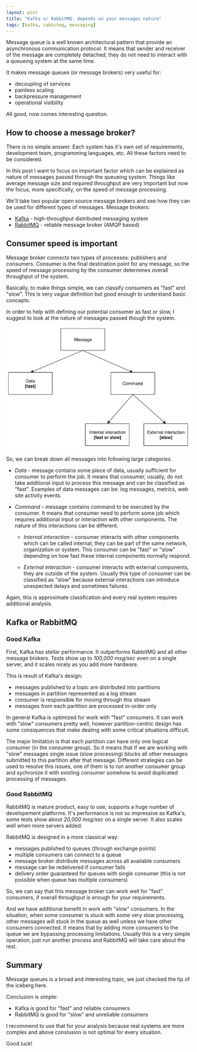 ```yaml
---
layout: post
title: "Kafka or RabbitMQ: depends on your messages nature"
tags: [kafka, rabbitmq, messaging] 
---
```


Message queue is a well known architectural pattern that provide an 
asynchronous communication protocol. It means that sender and receiver of the 
message are completely detached, they do not need to interact with a queueing 
system at the same time.

It makes message queues (or message brokers) very useful for:

* decoupling of services
* painless scaling
* backpressure management
* operational visibility

All good, now comes interesting question.


## How to choose a message broker?

There is no simple answer. Each system has it's own set of requirements, 
development team, programming languages, etc. All these factors need to be 
considered.

In this post I want to focus on important factor which can be explained as 
nature of messages passed through the queueing system. Things like average 
message size and required throughput are very important but now the focus, more 
specifically, on the speed of message processing.

We'll take two popular open source message brokers and see how they can be used 
for different types of messages. Message brokers:

* [Kafka](http://kafka.apache.org/) - high-throughput distributed messaging 
system
* [RabbitMQ](https://www.rabbitmq.com/) - reliable message broker (AMQP based)


## Consumer speed is important

Message broker connects two types of processes: publishers and consumers. 
Consumer is the final destination point for any message, so the speed of 
message processing by the consumer determines overall throughput of the system.

Basically, to make things simple, we can classify consumers as "fast" and 
"slow". This is very vague definition but good enough to understand basic 
concepts.

In order to help with defining our potential consumer as fast or slow, I 
suggest to look at the nature of messages passed though the system.

![Messages classification](/assets/blog-2016/kor-messages-classification.png)

So, we can break down all messages into following large categories.

* _Data_ - message contains some piece of data, usually sufficient for consumer 
to perform the job. It means that consumer, usually, do not take additional 
input to process this message and can be classified as "fast". Examples of data 
messages can be: log messages, metrics, web site activity events. 

* _Command_ - message contains command to be executed by the consumer. It means 
that consumer need to perform some job which requires additional input or 
interaction with other components. The nature of this interactions can be 
different.

  * _Internal interaction_ - consumer interacts with other components which can 
  be called internal, they can be part of the same network, organization or 
  system. This consumer can be "fast" or "slow" depending on how fast these 
  internal components normally respond. 

  * _External interaction_ - consumer interacts with external components, they 
  are outside of the system. Usually this type of consumer can be classified as 
  "slow" because external interactions can introduce unexpected delays and 
  sometimes failures.

Again, this is approximate classfication and every real system requires 
additional analysis.


## Kafka or RabbitMQ


### Good Kafka

First, Kafka has stellar performance. It outperforms RabbitMQ and all other 
message brokers. Tests show up to _100,000 msg/sec_ even on a single server, 
and it scales nicely as you add more hardware.

This is result of Kafka's design:

* messages published to a topic are distributed into partitions
* messages in partition represented as a log stream
* consumer is responsible for moving through this stream
* messages from each partition are processed in-order only

In general Kafka is optimized for work with "fast" consumers. It can work with 
"slow" consumers pretty well, however partition-centric design has some 
consiquences that make dealing with some critical situations difficult.

The major limitation is that each partition can have only one logical consumer 
(in the consumer group). So it means that if we are working with "slow" 
messages single issue (slow processing) blocks all other messages submitted to 
this partition after that message. Different strategies can be used to resolve 
this issues, one of them is to run another consumer group and sychronize it 
with existing consumer somehow to avoid duplicated processing of messages.


### Good RabbitMQ

RabbitMQ is mature product, easy to use, supports a huge number of 
developement platforms. It's performance is not so impressive as Kafka's, some 
tests show about _20,000 msg/sec_ on a single server. It also scales well when 
more servers added.

RabbitMQ is designed in a more classical way:

* messages published to queues (through exchange points)
* multiple consumers can connect to a queue
* message broker distribute messages across all available consumers
* message can be redelivered if consumer fails
* delivery order guaranteed for queues with single consumer (this is not 
possible when queue has multiple consumers)

So, we can say that this message broker can work well for "fast" consumers, 
if overall throughput is enough for your requirements.

And we have additional benefit in work with "slow" consumers. In the 
situation, when some consumer is stuck with some very slow processing, other 
messages will stuck in the queue as well unless we have other consumers 
connected. It means that by adding more consumers to the queue we are 
bypassing processing limitations. Usually this is a very simple operation, 
just run another process and RabbitMQ will take care about the rest. 


## Summary

Message queues is a broad and interesting topic, we just checked the tip of the 
iceberg here.

Conclusion is simple:

* Kafka is good for "fast" and reliable consumers
* RabbitMQ is good for "slow" and unreliable consumers

I recommend to use that for your analysis because real systems are more 
complex and above conslusion is not optimal for every situation.

Good luck!
